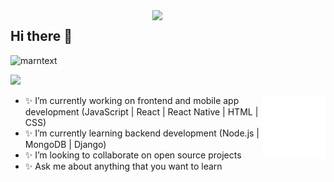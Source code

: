 <img src="https://github-readme-stats.vercel.app/api?username=marntext&show_icons=true&theme=tokyonight" align='right' width="55%">


## Hi there 👋
<p align="left"> <img src="https://komarev.com/ghpvc/?username=marntext" alt="marntext" /> </p>

[![](https://img.shields.io/badge/linkedin-%230077B5.svg?&style=for-the-badge&logo=linkedin&logoColor=white)](https://www.linkedin.com/in/muharremkuruoglu/)

<img src="./animation_500_kd7ngokt.gif" alt="react-native" width="20%" height="20%" align="right">

- ✨ I’m currently working on frontend and mobile app development (JavaScript | React | React Native | HTML | CSS)
- ✨ I’m currently learning backend development (Node.js | MongoDB | Django)
- ✨ I’m looking to collaborate on open source projects
- ✨ Ask me about anything that you want to learn

